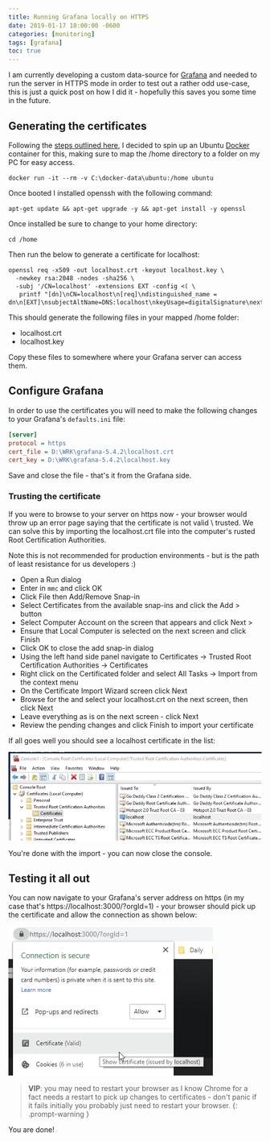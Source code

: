 ```yaml
---
title: Running Grafana locally on HTTPS
date: 2019-01-17 18:00:00 -0600
categories: [monitoring]
tags: [grafana]
toc: true
---
```


I am currently developing a custom data-source for [Grafana](https://grafana.com/) and needed to run the server in HTTPS mode in order to test out a rather odd use-case, this is just a quick post on how I did it - hopefully this saves you some time in the future.

## Generating the certificates
Following the [steps outlined here](https://letsencrypt.org/docs/certificates-for-localhost/), I decided to spin up an Ubuntu [Docker](https://www.docker.com/) container for this, making sure to map the /home directory to a folder on my PC for easy access.

```
docker run -it --rm -v C:\docker-data\ubuntu:/home ubuntu
```

Once booted I installed openssh with the following command:

```
apt-get update && apt-get upgrade -y && apt-get install -y openssl
```

Once installed be sure to change to your home directory:

```
cd /home
```

Then run the below to generate a certificate for localhost:

```
openssl req -x509 -out localhost.crt -keyout localhost.key \
  -newkey rsa:2048 -nodes -sha256 \
  -subj '/CN=localhost' -extensions EXT -config <( \
   printf "[dn]\nCN=localhost\n[req]\ndistinguished_name = dn\n[EXT]\nsubjectAltName=DNS:localhost\nkeyUsage=digitalSignature\nextendedKeyUsage=serverAuth")
```

This should generate the following files in your mapped /home folder:

- localhost.crt
- localhost.key

Copy these files to somewhere where your Grafana server can access them.

## Configure Grafana
In order to use the certificates you will need to make the following changes to your Grafana's `defaults.ini` file:

```ini
[server]
protocol = https
cert_file = D:\WRK\grafana-5.4.2\localhost.crt
cert_key = D:\WRK\grafana-5.4.2\localhost.key
```

Save and close the file - that's it from the Grafana side.

### Trusting the certificate
If you were to browse to your server on https now - your browser would throw up an error page saying that the certificate is not valid \ trusted. We can solve this by importing the localhost.crt file into the computer's rusted Root Certification Authorities.

Note this is not recommended for production environments - but is the path of least resistance for us developers :)

- Open a Run dialog
- Enter in `mmc` and click OK
- Click File then Add/Remove Snap-in
- Select Certificates from the available snap-ins and click the Add > button
- Select Computer Account on the screen that appears and click Next >
- Ensure that Local Computer is selected on the next screen and click Finish
- Click OK to close the add snap-in dialog
- Using the left hand side panel navigate to Certificates -> Trusted Root Certification Authorities -> Certificates
- Right click on the Certificated folder and select All Tasks -> Import from the context menu
- On the Certificate Import Wizard screen click Next
- Browse for the and select your localhost.crt on the next screen, then click Next
- Leave everything as is on the next screen - click Next
- Review the pending changes and click Finish to import your certificate

If all goes well you should see a localhost certificate in the list:

![](/assets/img/2019/2019-01-17/001.png)

You're done with the import - you can now close the console.

## Testing it all out
You can now navigate to your Grafana's server address on https (in my case that's https://localhost:3000/?orgId=1) - your browser should pick up the certificate and allow the connection as shown below:

![](/assets/img/2019/2019-01-17/002.png)

> **VIP**: you may need to restart your browser as I know Chrome for a fact needs a restart to pick up changes to certificates - don't panic if it fails initially you probably just need to restart your browser.
{: .prompt-warning }

You are done!
